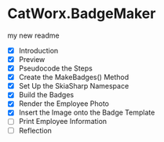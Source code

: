 # CatWorx.BadgeMaker
my new readme

- [x] Introduction
- [x] Preview
- [x] Pseudocode the Steps
- [x] Create the MakeBadges() Method
- [x] Set Up the SkiaSharp Namespace
- [x] Build the Badges
- [x] Render the Employee Photo
- [x] Insert the Image onto the Badge Template
- [ ] Print Employee Information
- [ ] Reflection